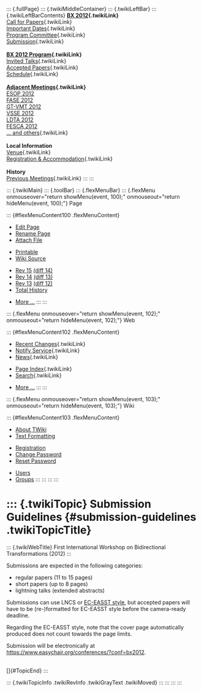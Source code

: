 ::: {.fullPage}
::: {.twikiMiddleContainer}
::: {.twikiLeftBar}
::: {.twikiLeftBarContents}
**[BX 2012](WebHome){.twikiLink}**\
[Call for Papers](CallForPapers){.twikiLink}\
[Important Dates](ImportantDates){.twikiLink}\
[Program Committee](ProgramCommittee){.twikiLink}\
[Submission](PaperSubmission){.twikiLink}\
\
**[BX 2012 Program](Program){.twikiLink}**\
[Invited Talks](InvitedTalks){.twikiLink}\
[Accepted Papers](AcceptedPapers){.twikiLink}\
[Schedule](Program){.twikiLink}\
\
**[Adjacent Meetings](AdjacentMeetings){.twikiLink}**\
[ESOP 2012](http://www2.in.tum.de/esop2012/)\
[FASE 2012](http://www.etaps.org/2012/fase)\
[GT-VMT 2012](http://www.cem.brighton.ac.uk/gt-vmt12/)\
[VSSE 2012](http://sysrun.haifa.il.ibm.com/hrl/vsse2012/)\
[LDTA 2012](http://ldta.info/)\
[FESCA 2012](http://fesca.ipd.kit.edu/fesca2012/)\
[\... and others](AdjacentMeetings){.twikiLink}\
\
**Local Information**\
[Venue](WorkshopVenue){.twikiLink}\
[Registration & Accommodation](RegistrationAndAccomodation){.twikiLink}\
\
**History**\
[Previous Meetings](PreviousMeetings){.twikiLink}
:::
:::

::: {.twikiMain}
::: {.toolBar}
::: {.flexMenuBar}
::: {.flexMenu onmouseover="return showMenu(event, 100);" onmouseout="return hideMenu(event, 100);"}
Page

::: {#flexMenuContent100 .flexMenuContent}
-   [Edit
    Page](http://www.program-transformation.org/edit/BX12/SubmissionGuidelines?t=1536827505)
-   [Rename
    Page](http://www.program-transformation.org/rename/BX12/SubmissionGuidelines)
-   [Attach
    File](http://www.program-transformation.org/attach/BX12/SubmissionGuidelines)

<!-- -->

-   [Printable](http://www.program-transformation.org/view/BX12/SubmissionGuidelines?skin=print.pattern)
-   [Wiki
    Source](http://www.program-transformation.org/view/BX12/SubmissionGuidelines?skin=text&raw=on&contenttype=text/plain)

<!-- -->

-   [Rev
    15](http://www.program-transformation.org/view/BX12/SubmissionGuidelines?rev=1.15)
    [(diff 14)](http://www.program-transformation.org/rdiff/BX12/SubmissionGuidelines?rev1=1.15&rev2=1.14)
-   [Rev
    14](http://www.program-transformation.org/view/BX12/SubmissionGuidelines?rev=1.14)
    [(diff 13)](http://www.program-transformation.org/rdiff/BX12/SubmissionGuidelines?rev1=1.14&rev2=1.13)
-   [Rev
    13](http://www.program-transformation.org/view/BX12/SubmissionGuidelines?rev=1.13)
    [(diff 12)](http://www.program-transformation.org/rdiff/BX12/SubmissionGuidelines?rev1=1.13&rev2=1.12)
-   [Total
    History](http://www.program-transformation.org/rdiff/BX12/SubmissionGuidelines)

<!-- -->

-   [More
    \...](http://www.program-transformation.org/oops/BX12/SubmissionGuidelines?template=oopsmore&param1=1.15&param2=1.15)
:::
:::

::: {.flexMenu onmouseover="return showMenu(event, 102);" onmouseout="return hideMenu(event, 102);"}
Web

::: {#flexMenuContent102 .flexMenuContent}
-   [Recent Changes](WebChanges){.twikiLink}
-   [Notify Service](WebNotify){.twikiLink}
-   [News](WebNews){.twikiLink}

<!-- -->

-   [Page Index](WebIndex){.twikiLink}
-   [Search](WebSearch){.twikiLink}

<!-- -->

-   [More
    \...](http://www.program-transformation.org/oops/BX12/SubmissionGuidelines?template=oopsmore&param1=1.15&param2=1.15)
:::
:::

::: {.flexMenu onmouseover="return showMenu(event, 103);" onmouseout="return hideMenu(event, 103);"}
Wiki

::: {#flexMenuContent103 .flexMenuContent}
-   [About
    TWiki](http://www.program-transformation.org/view/TWiki/WebHome)
-   [Text
    Formatting](http://www.program-transformation.org/view/TWiki/TextFormattingRules)

<!-- -->

-   [Registration](http://www.program-transformation.org/view/TWiki/TWikiRegistration)
-   [Change
    Password](http://www.program-transformation.org/view/TWiki/ChangePassword)
-   [Reset
    Password](http://www.program-transformation.org/view/TWiki/ResetPassword)

<!-- -->

-   [Users](http://www.program-transformation.org/view/Main/TWikiUsers)
-   [Groups](http://www.program-transformation.org/view/Main/TWikiGroups)
:::
:::
:::
:::

::: {.twikiTopic}
Submission Guidelines {#submission-guidelines .twikiTopicTitle}
=====================

::: {.twikiWebTitle}
First International Workshop on Bidirectional Transformations (2012)
:::

Submissions are expected in the following categories:

-   regular papers (11 to 15 pages)
-   short papers (up to 8 pages)
-   lightning talks (extended abstracts)

Submissions can use LNCS or [EC-EASST
style](http://journal.ub.tu-berlin.de/template/), but accepted papers
will have to be (re-)formatted for EC-EASST style before the
camera-ready deadline.

Regarding the EC-EASST style, note that the cover page automatically
produced does not count towards the page limits.

Submission will be electronically at
<https://www.easychair.org/conferences/?conf=bx2012>.

\
[]{#TopicEnd}
:::

::: {.twikiTopicInfo .twikiRevInfo .twikiGrayText .twikiMoved}
:::
:::
:::
:::
